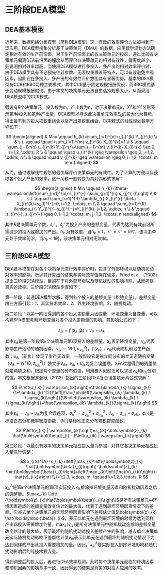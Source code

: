 # 三阶段DEA模型

## DEA基本模型

近年来，数据包络分析模型（简称DEA模型）这一有效的效率评价方法被得到广泛应用。DEA模型搜集分析基于决策单元（DMU）的数据，应用数学规划方法确定相对有效的生产前沿面，对于生产前沿面上的各决策单元的投影，通过比较各决策单元偏离DEA前沿面的程度从而评价各决策单元的相对有效性，偏离度越小，则说明相对效率越高。当使用DEA模型进行多投入、多产出的相对效率评价时，由于DEA模型具有不必预先估计参数、无须权重假设等特点，可以有效避免主观因素，因此它在多投入、多产出的有效性评价方面具有显著优势。基本的DEA模型有CCR和BBC两种主要模式，其中CCR基于固定规模报酬假设，而BBC模式基于变动规模报酬假设。由于本文的决策单元无法自由选择规模大小，从而采用DEA模型中的CCR模式。

假设有$R$个决策单元，投入数为$m$，产出数为$n$，对于决策单元$k$，$X_i^k$和$Y_j^k$分别表示第$i$种投入和第$j$种产出量，DEA模型以寻求此决策单元效率$E_k$的最大化为目标，得出最有利的投入项权重组合以及产出项权重组合，CCR模式的线性规划数学方程如下：

$$
        \begin{aligned}
             & Max \qquad h_{k}=\sum_{j=1}^{n} u_{j}^{k} Y_{j}^{k}                                                   \\
             & s.t. \qquad \quad \sum_{i=1}^{m} v_{i}^{k} X_{i}^{k}=1                                                \\
             & \qquad \sum_{j=1}^{n} u_{j}^{k} Y_{j}^{r}-\sum_{i=1}^{m} v_{i}^{k} X_{i}^{k} \leq 0, r=1,2, \cdots, R \\
             & \qquad \quad u_{i}^{k} \geq \varepsilon \geq 0, j=1,2, \cdots, n                                      \\
             & \qquad \quad v_{i}^{k} \geq \varepsilon \geq 0, i=1,2, \cdots, m
        \end{aligned}
$$

从而，通过求解线性规划的最优解评价决策单元的有效性。为了计算的方便以及获取各个投入产出的效率，这一问题一般转换为其对偶形式求解：

$$
        \begin{aligned}
             & Min \qquad h_{k}=\theta-\varepsilon\left(\sum_{i=1}^{m} s_{i}^{-}+\sum_{j=1}^{n} s_{j}^{+}\right) \\
             & s.t. \qquad \sum_{r=1}^{R} \lambda_{r} X_{i}^{r}-\theta X_{i}^{k}+s_{i}^{-}=0, i=1,2, \cdots, m   \\
             & \qquad \sum_{r=1}^{R} \lambda_{r} Y_{j}^{r}-s_{j}^{+}=Y_{j}^{k}, j=1,2, \cdots, n                 \\
             & \qquad s_{i}^{-}, s_{j}^{+} \geq 0, i=1,2, \cdots, m, j=1,2, \cdots, n
        \end{aligned}
$$

其中$R$是决策单元个数，$s_i^-$，$s_j^+$为投入产出的差额变量，代表为达到有效前沿所需减少的投入或增加的产出。$h_k$ 为有效值，当$h_k=1$，$s^-=s^+=0$时，该决策单元处于效率前沿，当$h_k<1$时，该决策单元相对无效率。

## 三阶段DEA模型

DEA基本模型在对各个决策单元进行效率评价时，包含了外部环境以及随机扰动对效率的影响，所以其计算出的结果与实际效率值存在偏差，Fried et al.（2002）提出三阶段DEA模型，目的在于将外部环境以及随机扰动的影响排除，从而考察真实的效率。三阶段DEA模型步骤如下：

第一阶段：普通DEA模型求解，得到各个投入的差额变量（松弛变量）。差额变量由三方面引起：1、真实技术效率，2、外生环境影响，3、随机扰动。

第二阶段：以第一阶段得到的各个投入差额量为因变量，环境变量为自变量，可以构建SFA模型考察环境变量对各个投入差额量的影响。其影响公式如下：

$$
    s_{ik}=f^{i}(\boldsymbol{z}_{k}; \boldsymbol{\beta}_{i}) + v_{ik} + u_{ik}
$$

其中$s_{ik}$是第一阶段第$k$个决策单元第$i$项投入的差额量，$\boldsymbol{z}_{k}$表示环境变量，$v_{ik}$代表影响生产活动的随机因素，$v_{ik} \sim N(0, \sigma_{v_{ik}}^{2})$，$f^{i}(\boldsymbol{z}_{k}) + v_{ik}$代表随机前沿生产函数；$u_{ik}$（非负）体现了生产无效率，一般假设它是独立同分布的半正态随机变量（$u_{ik} \sim N^{+}(0, \sigma_{u_{ik}}^{2})$）独立于$v_{ik}$。$v_{ik} + u_{ik}$为复合误差项，SFA过程得到的残差值就是两项之和，根据两个变量的分布假设，利用极大似然法可以求出$v_{ik}$和$u_{ik}$分别的值。本文根据罗登跃（2012）指出的三阶段DEA复合误差项分离公式求解：

$$
E\left(u_{ik} | \varepsilon_{ik}\right)=\frac{\lambda_{k} \sigma_{k}}{1+\lambda_{k}^{2}}\left[\frac{\phi\left(\varepsilon_{ik} \lambda_{k} / \sigma_{k}\right)}{\Phi\left(\varepsilon_{ik} \lambda_{k} / \sigma_{k}\right)}+\frac{\varepsilon_{ik} \lambda_{k}}{\sigma_{k}}\right]
$$

其中$\varepsilon_{ik}=v_{ik}+u_{ik}$为复合误差项，$\sigma_{k}^{2}=\sigma_{v_{ik}}^{2} + \sigma_{u_{ik}}^{2}$，$\lambda_{k}=\sigma_{uk}-\sigma_{vk}$，$\phi(\cdot)$是标准正态分布概率密度函数，$\Phi(\cdot)$是标准正态分布累积密度函数。

$$
E\left(v_{ik} | \varepsilon_{ik}\right)=s_{ik}-\boldsymbol{z}_{k} \hat{\boldsymbol{\beta}}_{i} - E\left(u_{ik} | \varepsilon_{ik}\right)
$$

第三阶段：以最没有效率的决策单元相应投入量为参照，对其它各决策单元相应投入量进行调整：

$$
        x_{i k}^{A}=x_{i k}+\left[\max_{k}\left\{\boldsymbol{z}_{k} \hat{\boldsymbol{\beta}}_{i}\right\}-\boldsymbol{z}_{k} \hat{\boldsymbol{\beta}}_{i}\right]+\left[\max _{k}\left\{\hat{v}_{i k}\right\}-\hat{v}_{i k}\right] \\
        i=1,2,3, \cdots, m; \qquad k=1,2,3,\cdots, R
$$

$x_{i k}^{A}$是第$k$个决策单元的第$i$项实际投入$x_{i k}$排除掉环境变量因素和随机扰动因素之后的调整量。$\max_{k} \left\{\boldsymbol{z}_{k}\hat{\boldsymbol{\beta}}_{i}\right\}$是所有决策单元中环境因素造成的差额变量改变估计的最大值，代表了遇到最坏环境因素情况下的差额，它减去单个决策单元的实际环境因素影响下差额估计值$\boldsymbol{z}_{k} \hat{\boldsymbol{\beta}}_{i}$，表示此单元在遇到最坏环境的时候为达到同样产出此投入需要增加的量。$\max_{k}\left\{\hat{v}_{i k}\right\}$是所有决策单元中随机扰动造成的差额变量改变估计的最大值，表示最坏的随机扰动对投入差额产生的影响，减去单个决策单元实际随机扰动影响下差额估计值$\hat{v}_{i k}$表示此单元在遇到最坏的随机扰动情况下为达到同样的产出此投入需要增加的量。因此，$x_{i k}^{A}$是实际投入排除环境影响和随机扰动影响后的纯技术投入量。

得到调整后的投入后，再进行DEA效率检测。此时每个决策单元面临的环境因素和随机因素的影响基本一致，因此得到的结果是真实的对投入应用的效率。